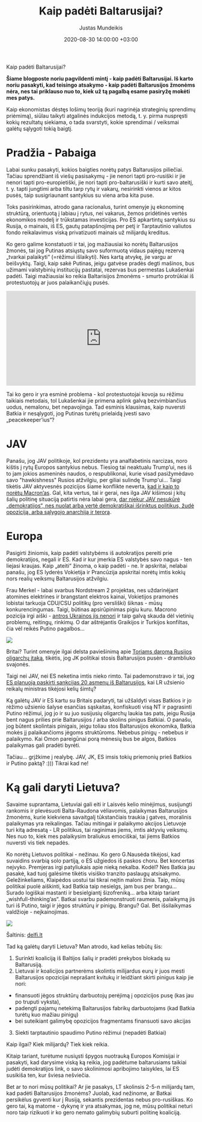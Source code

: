 ﻿---
title: Kaip padėti Baltarusijai?
date: 2020-08-30 14:00:00 +03:00
author: Justas Mundeikis
layout: post
comments: true
citation: true
image:  /assets/2020/08/30/screenshot.jpg
thumbnail: /assets/2020/08/30/thumb.screenshot.jpg
categories:
 - Politika
tags:
 - Baltarusija
---
Kaip padėti Baltarusijai?

**Šiame blogposte noriu pagvildenti mintį - kaip padėti Baltarusijai. Iš karto noriu pasakyti, kad teisingo atsakymo - kaip padėti Baltarusijos žmonėms nėra, nes tai priklauso nuo to, kiek už tą pagalbą esame pasiryžę mokėti mes patys.**<!--more-->

Kaip ekonomistas dėstęs lošimų teoriją (kuri nagrinėja strateginių sprendimų priėmimą), siūlau taikyti atgalinės indukcijos metodą, t. y. pirma nuspręsti kokių rezultatų siekiama, o tada svarstyti, kokie sprendimai / veiksmai galėtų sąlygoti tokią baigtį.

# Pradžia - Pabaiga

Labai sunku pasakyti, kokios baigties norėtų patys Baltarusijos piliečiai. Tačiau sprendžiant iš viešų pasisakymų - jie nenori tapti pro-rusiški ir jie nenori tapti pro-europietiški, jie nori tapti pro-baltarusiški ir kurti savo ateitį, t. y. tapti jungtimi arba tiltu tarp rytų ir vakarų, nesirinkti vienos ar kitos pusės, taip susigriaunant santykius su viena arba kita puse.

Toks pasirinkimas, atrodo gana racionalus, turint omenyje jų ekonominę struktūrą, orientuotą į labiau į rytus, nei vakarus, žemos pridėtinės vertės ekonomikos modelį ir trūkstamas investicijas. Pro ES apkartintų santykius su Rusija, o mainais, iš ES, gautų patapšnojimą per petį ir Tarptautinio valiutos fondo reikalavimus viską privatizuoti mainais už milijardų kreditus.

Ko gero galime konstatuoti ir tai, jog mažiausiai ko norėtų Baltarusijos žmonės, tai jog Putinas atsiųstų savo suformuotą vidaus pajėgų rezervą „tvarkai palaikyti“ (=rėžimui išlaikyti). Nes kartą atvykę, jie vargu ar beišvyktų. Taigi, kaip sakė Putinas, jeigu gatvėse pradės degti mašinos, bus užimami valstybinių institucijų pastatai, rezervas bus permestas Lukašenkai padėti. Taigi mažiausiai ko reikia Baltarisijos žmonėms - smurto protrūkiai iš protestuotojų ar juos palaikančiųjų pusės.

<div style="position: relative; overflow: hidden; padding-top: 50%;"><iframe style="position: absolute; top: 0;left: 0; width: 100%; height: 100%;border: 0;" src="https://www.youtube.com/embed/-Kex0nZCGGA" frameborder='0' scrolling='no' allowfullscreen></iframe></div>

Tai ko gero ir yra esminė problema - kol protestuotojai kovoja su rėžimu taikiais metodais, tol Lukašenkai jie primena aplink galvą bezvimbiančius uodus, nemalonu, bet nepavojinga. Tad esminis klausimas, kaip nuversti Batkia ir nesąlygoti, jog Putinas turėtų prielaidą įvesti savo „peacekeeper’ius“?

# JAV

Panašu, jog JAV politikoje, kol prezidentu yra analfabetinis narcizas, noro kištis į rytų Europos santykius nebus. Tiesiog tai neaktualu Trump’ui, nes iš to jam jokios asmeninės naudos, o respublikonai, kurie visad pasižymėdavo savo "hawkishness" Rusios atžvilgiu, per giliai sulindę Trump'ui... Taigi tikėtis JAV aktyvesnės pozicijos šiame konflikte neverta, [kad ir kaip to norėtų Macron’as](https://www.politico.eu/article/emmanuel-macron-calls-on-us-to-do-more-on-world-stage-dodges-question-donald-trump-reelection/). Gal, kita vertus, tai ir gerai, nes ilga JAV kišimosi į kitų šalių politinę situaciją patirtis nėra labai gera, [dar niekur JAV nesukūrė „demokratijos“, nes nuolat arba vertė demokratiškai išrinktus politikus, žudė opoziciją, arba sąlygojo anarchiją ir terorą](https://www.imdb.com/title/tt1494191/).

# Europa

Pasigirti žiniomis, kaip padėti valstybėms iš autokratijos pereiti prie demokratijos, negali ir ES. Kad ir kur įmerkia ES valstybės savo nagus - ten liejasi kraujas. Kaip „ateiti“ žinoma, o kaip padėti - ne. Ir apskritai, nelabai panašu, jog ES lyderės Vokietija ir Prancūzija apskritai norėtų imtis kokių nors realių veiksmų Baltarusijos atžvilgiu.

Frau Merkel - labai svarbus Nordstream 2 projektas, nes uždarinėjant atomines elektrines ir brangstant elektros kainai, Vokietijos pramonės lobistai tarkuoja CDU/CSU politikų (pro versliški) šiknas - mūsų konkurencingumas. Taigi, būtinas apsirūpinimas pigiu kuru. Macrono pozicija irgi aiški - [antros Ukrainos jis nenori](https://www.politico.eu/article/emmanuel-macron-wants-to-avoid-a-repeat-of-ukraine-crimea-in-belarus/) ir taip galvą skauda dėl vietinių problemų, reitingų, rinkimų. O dar aštrėjantis Graikijos ir Turkijos konfiltas, čia vėl reikės Putino pagalbos...

![](/assets/2020/08/30/skynews-syria-conference-putin_4467168.jpg)

Britai? Turint omenyje ilgai delsta paviešinimą apie [Toriams daromą Rusijos oligarchų įtaką](https://www.theguardian.com/world/2020/jul/21/just-what-does-the-uk-russia-report-say-key-points-explained), tikėtis, jog JK politikai stosis Baltarusijos pusėn - drambliuko svajonės.

Taigi nei JAV, nei ES neketina imtis nieko rimto. Tai pademonstravo ir tai, jog [ES planuoja paskirti sankcijas 20 asmenų iš Baltarusijos](https://www.aljazeera.com/news/2020/08/eu-blacklist-20-belarus-officials-press-leader-200828084107041.html), kai LR užsienio reikalų ministras tikėjosi kelių šimtų?

Ką galėtų JAV ir ES kartu su Britais padaryti, tai užšaldyti visas Batkios ir jo rėžimo užsienio šalyse esančias sąskaitas, konfiskuoti visą NT ir pagrasinti Putino rėžimui, jog jo ir su juo susijusių oligarchų laukia tas pats, jeigu Rusija bent nagus prilies prie Baltarusijos / arba skolins pinigus Batkiai. O panašu, jog būtent skolintais pinigais, jeigu toliau stos Baltarusijos ekonomika, Batkia mokės jį palaikančioms jėgoms struktūroms. Nebebus pinigų - nebebus ir palaikymo. Kai Omon pareigūnai porą mėnesių bus be algos, Batkios palaikymas gali pradėti byrėti.

Tačiau… grįžkime į realybę. JAV, JK, ES imsis tokių priemonių prieš Batkios ir Putino paktą? :))) Tikrai kad ne!

# Ką gali daryti Lietuva?

Savaime suprantama, Lietuviai gali eiti ir Laisvės kelio minėjimus, susijungti rankomis ir plevėsuoti Balta-Raudona vėliavomis, palaikymas Baltarusijos žmonėms, kurie kiekviena savaitgalį tūkstančiais traukia į gatves, moralinis palaikymas yra reikalingas. Tačiau mitingai ir palaikymo akcijos Lietuvoje turi kitą adresatą - LR politikus, tai raginimas jiems, imtis aktyvių veiksmų. Nes nuo to, kiek mes palaikysim braliukus emociškai, tai jiems Batkios nuversti vis tiek nepadės.

Ko norėtų Lietuvos politikai - nežinau. Ko gero G.Nausėda tikėjosi, kad suvaidins svarbią solo partiją, o ES užgiedos iš paskos choru. Bet koncertas neįvyko. Premjeras irgi patyliukais apie nieką nekalba. Kodėl? Nes Batkia jau pasakė, kad tuoj galėsime tikėtis visiško tranzito paslaugų atsisakymo. Geležinkeliams, Klaipėdos uostui tai tikrai neįtin maloni žinia. Taip, mūsų politikai puolė aiškinti, kad Batkia taip nesielgs, jam bus per brangu… Surado logiškai mastanti ir besielgiantį šizofreniką… arba kitaip tariant „wishfull-thinking’as“. Batkai svarbu pademonstruoti raumenis, palaikymą jis turi iš Putino, taigi ir jėgos struktūrų ir pinigų. Brangu? Gal. Bet išsilaikymas valdžioje - neįkainojimas.

![](/assets/2020/08/30/sinkvecius.png)

Šaltinis: [delfi.lt](https://www.delfi.lt/verslas/verslas/lukasenka-pagrasino-lietuvai-ir-lenkijai-mes-jiems-parodysim-ka-reiskia-sankcijos.d?id=85105055)


Tad ką galėtų daryti Lietuva? Man atrodo, kad kelias tebūtų šis:

1. Surinkti koaliciją iš Baltijos šalių ir pradėti prekybos blokadą su Baltarusiją.
2. Lietuvai ir koalicijos partnerėms skolintis milijardus eurų ir juos mesti Baltarusijos opozicijai neprašant kvitukų ir leidžiant skirti pinigus kaip jie nori:
 * finansuoti jėgos struktūrų darbuotojų perėjimą į opozicijos pusę (kas jau po truputi vyksta),
 * padengti pajamų netekimą Baltarusijos fabrikų darbuotojams (kad Batkia turėtų kuo mažiau pinigų)
 * bei suteikiant galimybę opozicijos fragmentams finansuoti savo akcijas
3. Siekti tarptautinio spaudimo Putino rėžimui (nepadėti Batkiai)

Kaip ilgai? Kiek milijardų?  Tiek kiek reikia.

Kitaip tariant, turėtume nusiųsti špygos nuotrauką Europos Komisijai ir pasakyti, kad darysime viską ką reikia, jog padėtume baltarusiams taikiai judėti demokratijos link, o savo skolinimosi apribojimo taisykles, lai ES susikiša ten, kur šviesa nešviečia.

Bet ar to nori mūsų politikai? Ar jie pasakys, LT skolinsis 2-5-n milijardų tam, kad padėti Baltarusijos žmonėms? Juolab, kad nežinome, ar Batkai persikėlus gyventi kur į Rusiją, sekantis prezidentas nebus pro-rusiškas. Ko gero tai, ką matome - dykynę ir yra atsakymas, jog ne, mūsų politikai neturi noro taip rizikuoti ir ko gero nemato galimybių suburti politinę koaliciją.
